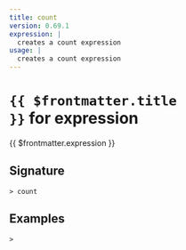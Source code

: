 ```yaml
---
title: count
version: 0.69.1
expression: |
  creates a count expression
usage: |
  creates a count expression
---
```


# <code>{{ $frontmatter.title }}</code> for expression

<div style='white-space: pre-wrap;margin-top: 10px'>{{ $frontmatter.expression }}</div>

## Signature

```> count ```

## Examples


```shell
>
```

